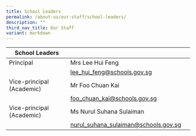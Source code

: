 ```yaml
---
title: School Leaders
permalink: /about-us/our-staff/school-leaders/
description: ""
third_nav_title: Our Staff
variant: markdown
---
```

| School Leaders|  |  |
| -------- | -------- | -------- |
| Principal    | Mrs Lee Hui Feng   |   |
|      | <a href="mailto:lee_hui_feng@schools.gov.sg">lee_hui_feng@schools.gov.sg</a>   |    |
| Vice-principal (Academic)    | Mr Foo Chuan Kai    |     |
|     | <a href="mailto:foo_chuan_kai@schools.gov.sg">foo_chuan_kai@schools.gov.sg</a>  |     |
| Vice-principal (Academic)     |  Ms Nurul Suhana Sulaiman    |     |
|      | <a href="mailto:nurul_suhana_sulaiman@schools.gov.sg">nurul_suhana_sulaiman@schools.gov.sg</a>    |

<br>
<br>